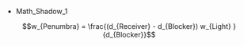 - Math_Shadow_1
```math
w_{Penumbra} = \frac{(d_{Receiver} - d_{Blocker}) w_{Light} }{d_{Blocker}}
```
